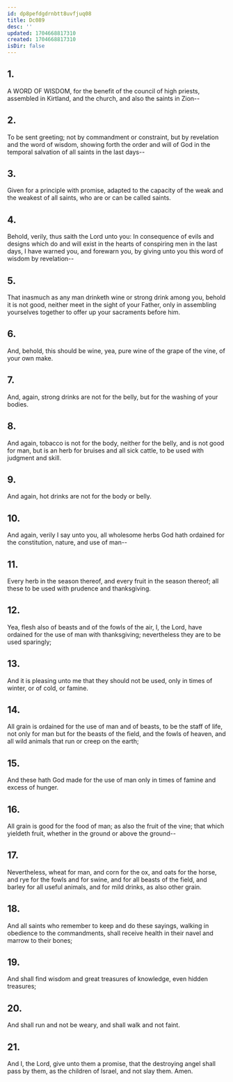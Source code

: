 ```yaml
---
id: dp8pefdgdrnbtt8uvfjuq08
title: Dc089
desc: ''
updated: 1704668817310
created: 1704668817310
isDir: false
---
```

## 1.
A WORD OF WISDOM, for the benefit of the council of high priests, assembled in Kirtland, and the church, and also the saints in Zion--
## 2.
To be sent greeting; not by commandment or constraint, but by revelation and the word of wisdom, showing forth the order and will of God in the temporal salvation of all saints in the last days--
## 3.
Given for a principle with promise, adapted to the capacity of the weak and the weakest of all saints, who are or can be called saints.
## 4.
Behold, verily, thus saith the Lord unto you: In consequence of evils and designs which do and will exist in the hearts of conspiring men in the last days, I have warned you, and forewarn you, by giving unto you this word of wisdom by revelation--
## 5.
That inasmuch as any man drinketh wine or strong drink among you, behold it is not good, neither meet in the sight of your Father, only in assembling yourselves together to offer up your sacraments before him.
## 6.
And, behold, this should be wine, yea, pure wine of the grape of the vine, of your own make.
## 7.
And, again, strong drinks are not for the belly, but for the washing of your bodies.
## 8.
And again, tobacco is not for the body, neither for the belly, and is not good for man, but is an herb for bruises and all sick cattle, to be used with judgment and skill.
## 9.
And again, hot drinks are not for the body or belly.
## 10.
And again, verily I say unto you, all wholesome herbs God hath ordained for the constitution, nature, and use of man--
## 11.
Every herb in the season thereof, and every fruit in the season thereof; all these to be used with prudence and thanksgiving.
## 12.
Yea, flesh also of beasts and of the fowls of the air, I, the Lord, have ordained for the use of man with thanksgiving; nevertheless they are to be used sparingly;
## 13.
And it is pleasing unto me that they should not be used, only in times of winter, or of cold, or famine.
## 14.
All grain is ordained for the use of man and of beasts, to be the staff of life, not only for man but for the beasts of the field, and the fowls of heaven, and all wild animals that run or creep on the earth;
## 15.
And these hath God made for the use of man only in times of famine and excess of hunger.
## 16.
All grain is good for the food of man; as also the fruit of the vine; that which yieldeth fruit, whether in the ground or above the ground--
## 17.
Nevertheless, wheat for man, and corn for the ox, and oats for the horse, and rye for the fowls and for swine, and for all beasts of the field, and barley for all useful animals, and for mild drinks, as also other grain.
## 18.
And all saints who remember to keep and do these sayings, walking in obedience to the commandments, shall receive health in their navel and marrow to their bones;
## 19.
And shall find wisdom and great treasures of knowledge, even hidden treasures;
## 20.
And shall run and not be weary, and shall walk and not faint.
## 21.
And I, the Lord, give unto them a promise, that the destroying angel shall pass by them, as the children of Israel, and not slay them. Amen.
